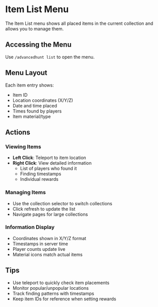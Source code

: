 # Item List Menu

The Item List menu shows all placed items in the current collection and allows you to manage them.

## Accessing the Menu
Use `/advancedhunt list` to open the menu.

## Menu Layout

Each item entry shows:
- Item ID
- Location coordinates (X/Y/Z)
- Date and time placed
- Times found by players
- Item material/type

## Actions

### Viewing Items
- **Left Click**: Teleport to item location
- **Right Click**: View detailed information
  - List of players who found it
  - Finding timestamps
  - Individual rewards

### Managing Items
- Use the collection selector to switch collections
- Click refresh to update the list
- Navigate pages for large collections

### Information Display
- Coordinates shown in X/Y/Z format
- Timestamps in server time
- Player counts update live
- Material icons match actual items

## Tips
- Use teleport to quickly check item placements
- Monitor popular/unpopular locations
- Track finding patterns with timestamps
- Keep item IDs for reference when setting rewards
